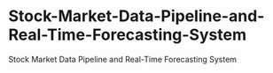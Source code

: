 # Stock-Market-Data-Pipeline-and-Real-Time-Forecasting-System
Stock Market Data Pipeline and Real-Time Forecasting System
